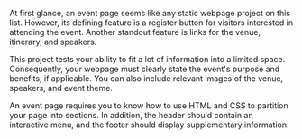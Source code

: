 At first glance, an event page seems like any static webpage project on this list. However, its defining feature is a register button for visitors interested in attending the event. Another standout feature is links for the venue, itinerary, and speakers.

This project tests your ability to fit a lot of information into a limited space. Consequently, your webpage must clearly state the event's purpose and benefits, if applicable. You can also include relevant images of the venue, speakers, and event theme.

An event page requires you to know how to use HTML and CSS to partition your page into sections. In addition, the header should contain an interactive menu, and the footer should display supplementary information.